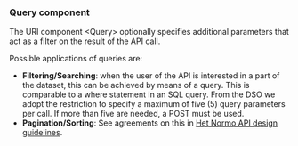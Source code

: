### Query component

The URI component \<Query\> optionally specifies additional parameters that act as 
a filter on the result of the API call.

Possible applications of queries are:
- **Filtering/Searching**: when the user of the API is interested in a part of the dataset, this can be achieved by means of a query. This is comparable to a where statement in an SQL query. From the DSO we adopt the restriction to specify a maximum of five (5) query parameters per call. If more than five are needed, a POST must be used.
- **Pagination/Sorting**: See agreements on this in [Het Normo API design guidelines](../api-design-rules/).

